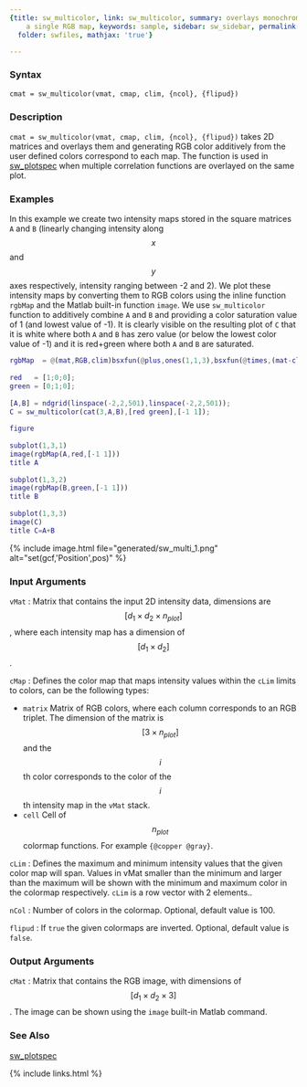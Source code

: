 ```yaml
---
{title: sw_multicolor, link: sw_multicolor, summary: overlays monochrome maps into
    a single RGB map, keywords: sample, sidebar: sw_sidebar, permalink: sw_multicolor,
  folder: swfiles, mathjax: 'true'}

---
```

  
### Syntax
  
`cmat = sw_multicolor(vmat, cmap, clim, {ncol}, {flipud})`
  
### Description
  
`cmat = sw_multicolor(vmat, cmap, clim, {ncol}, {flipud})` takes 2D
matrices and overlays them and generating RGB color additively from the
user defined colors correspond to each map. The function is used in
[sw_plotspec](sw_plotspec) when multiple correlation functions are overlayed on the
same plot.
  
### Examples
  
In this example we create two intensity maps stored in the square
matrices `A` and `B` (linearly changing intensity along $$x$$ and $$y$$ axes
respectively, intensity ranging between -2 and 2). We plot these
intensity maps by converting them to RGB colors using the inline function
`rgbMap` and the Matlab built-in function `image`. We use `sw_multicolor`
function to additively combine `A` and `B` and providing a color
saturation value of 1 (and lowest value of -1). It is clearly visible on
the resulting plot of `C` that it is white where both `A` and `B` has
zero value (or below the lowest color value of -1) and it is red+green
where both `A` and `B` are saturated.
 
```matlab
rgbMap  = @(mat,RGB,clim)bsxfun(@plus,ones(1,1,3),bsxfun(@times,(mat-clim(1))/diff(clim),permute(RGB(:)-1,[2 3 1])));
 
red   = [1;0;0];
green = [0;1;0];
 
[A,B] = ndgrid(linspace(-2,2,501),linspace(-2,2,501));
C = sw_multicolor(cat(3,A,B),[red green],[-1 1]);
 
figure
 
subplot(1,3,1)
image(rgbMap(A,red,[-1 1]))
title A
 
subplot(1,3,2)
image(rgbMap(B,green,[-1 1]))
title B
 
subplot(1,3,3)
image(C)
title C=A+B
```
 
{% include image.html file="generated/sw_multi_1.png" alt="set(gcf,'Position',pos)" %}
  
### Input Arguments
  
`vMat`
: Matrix that contains the input 2D intensity data, dimensions are
  $$[d_1\times d_2\times n_{plot}]$$, where each intensity map has a
  dimension of $$[d_1\times d_2]$$.
  
`cMap`
: Defines the color map that maps intensity values within the `cLim`
  limits to colors, can be the following types:
  * `matrix`  Matrix of RGB colors, where each column
              corresponds to an RGB triplet. The dimension of the matrix
              is $$[3\times n_{plot}]$$ and the $$i$$th color corresponds to
              the color of the $$i$$th intensity map in the `vMat` stack.
  * `cell`    Cell of $$n_{plot}$$ colormap functions. For example
              `{@copper @gray}`.
  
`cLim`
: Defines the maximum and minimum intensity values that the given color
  map will span. Values in vMat smaller than the minimum and larger than
  the maximum will be shown with the minimum and maximum color in the
  colormap respectively. `cLim` is a row vector with 2 elements..
  
`nCol`
: Number of colors in the colormap. Optional, default value is
  100.
  
`flipud`
: If `true` the given colormaps are inverted. Optional, default value is
  `false`.
  
### Output Arguments
  
`cMat`
: Matrix that contains the RGB image, with dimensions of $$[d_1\times
  d_2\times 3]$$. The image can be shown using the `image` built-in Matlab
  command.
 
### See Also
 
[sw_plotspec](sw_plotspec)
 

{% include links.html %}
